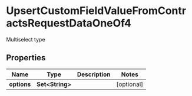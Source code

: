 

# UpsertCustomFieldValueFromContractsRequestDataOneOf4

Multiselect type

## Properties

| Name | Type | Description | Notes |
|------------ | ------------- | ------------- | -------------|
|**options** | **Set&lt;String&gt;** |  |  [optional] |



